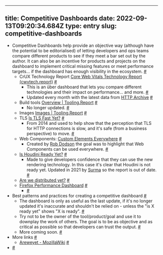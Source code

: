 
---
title: Competitive Dashboards 
date: 2022-09-13T09:20:34.684Z
type: entry
slug: competitive-dashboards
---
* Competitive Dashboards help provide an objective way (although have the potential to be editorialised) of letting developers and ops teams compare different products to see if they meet a bar set out by the author. It can also be an incentive for products and projects on the dashboard to implement critical missing features or meet performance targets... if the dashboard has enough visibility in the ecosystem. [#](#63204d4d-8079-434c-92f9-a13049fdf121)<a name="63204d4d-8079-434c-92f9-a13049fdf121"></a>
  * CrUX Technology Report [Core Web Vitals Technology Report (cwvtech.report)](https://datastudio.google.com/c/u/0/reporting/55bc8fad-44c2-4280-aa0b-5f3f0cd3d2be/page/M6ZPC) [#](#63204c03-e12d-47eb-a215-1a6ee7817b32)<a name="63204c03-e12d-47eb-a215-1a6ee7817b32"></a>
    * This is an über dashboard that lets you compare different technologies and their impact on performance... and more. [#](#63204e97-579d-4274-999c-1ec5d0845fb2)<a name="63204e97-579d-4274-999c-1ec5d0845fb2"></a>
    * Updated every month with the latest data from [HTTP Archive](../../entry/http-archive) [#](#63204ec6-4f41-453a-9e52-5b01478ec0cc)<a name="63204ec6-4f41-453a-9e52-5b01478ec0cc"></a>
  * Build tools [Overview | Tooling.Report](https://tooling.report) [#](#63204b63-79c8-45ad-9bbe-f42ac9cde7c8)<a name="63204b63-79c8-45ad-9bbe-f42ac9cde7c8"></a>
    * No longer updated. [#](#63204ec3-2367-4ea6-be30-caac1c9d9563)<a name="63204ec3-2367-4ea6-be30-caac1c9d9563"></a>
  * Images [Images | Tooling.Report](https://images.tooling.report) [#](#63204b73-f47b-4e6d-b88f-a7bc355e8a32)<a name="63204b73-f47b-4e6d-b88f-a7bc355e8a32"></a>
  * TLS [Is TLS Fast Yet?](https://istlsfastyet.com/) [#](#63204b7a-5952-44fe-a492-dacc3f01e603)<a name="63204b7a-5952-44fe-a492-dacc3f01e603"></a>
    * From 2014 and used to help show that the perception that TLS for HTTP connections is slow, and it's safe (from a business perspective) to move. [#](#63204de8-102b-4a45-a885-cea35490fb7f)<a name="63204de8-102b-4a45-a885-cea35490fb7f"></a>
  * Web Components: [Custom Elements Everywhere](https://custom-elements-everywhere.com/) [#](#63204d21-ddfb-41d1-a72b-d4cb455e93ff)<a name="63204d21-ddfb-41d1-a72b-d4cb455e93ff"></a>
    * Created by [Rob Dodson](../../entry/rob-dodson) the goal was to highlight that Web Components can be used everywhere. [#](#63205143-c059-4734-aa10-fdaa76c2ea30)<a name="63205143-c059-4734-aa10-fdaa76c2ea30"></a>
  * [Is Houdini Ready Yet?](https://ishoudinireadyyet.com/) [#](#63204e0c-31ce-4372-b482-f8519a1eb759)<a name="63204e0c-31ce-4372-b482-f8519a1eb759"></a>
    * Made to give developers confidence that they can use the new rendering technology. In this case it's clear that Houdini is not ready yet. Updated in 2021 by [Surma](../../entry/surma) so the report is out of date. [#](#63204e14-83f3-408b-8cec-a9ff72fe4097)<a name="63204e14-83f3-408b-8cec-a9ff72fe4097"></a>
  * [Are we distributed yet?](https://arewedistributedyet.com/) [#](#63205592-58ec-4418-b3a0-1b679a823c8a)<a name="63205592-58ec-4418-b3a0-1b679a823c8a"></a>
  * [Firefox Performance Dashboard](https://arewefastyet.com/win10/benchmarks/overview?numDays=60) [#](#632055bd-31be-452e-bbb3-78154ec65d8f)<a name="632055bd-31be-452e-bbb3-78154ec65d8f"></a>
    *  [#](#632055c4-dbe0-45da-bead-131b12e93d2a)<a name="632055c4-dbe0-45da-bead-131b12e93d2a"></a>
* Best patterns and practices for creating a competitive dashboard [#](#63204d41-0853-44ab-840d-6d2b837d9a73)<a name="63204d41-0853-44ab-840d-6d2b837d9a73"></a>
  * The dashboard is only as useful as the last update, if it's no longer updated it's inaccurate and shouldn't be relied on - unless the "is X ready yet" shows "X is ready". [#](#63204e53-2781-4212-86e9-84ba556c55bc)<a name="63204e53-2781-4212-86e9-84ba556c55bc"></a>
  * Try not to be the owner of the tool/product/goal and use it to downplay the work of others. The goal is to be as objective and as critical as possible so that developers can trust the output. [#](#632050ff-f767-4d98-9580-7ada7be3ca7b)<a name="632050ff-f767-4d98-9580-7ada7be3ca7b"></a>
  * More coming soon. [#](#63204da8-04ba-48e0-bc8e-f4a6ad93e8d0)<a name="63204da8-04ba-48e0-bc8e-f4a6ad93e8d0"></a>
* More links [#](#63204e0e-c563-46c6-81fc-aa8d8cba5281)<a name="63204e0e-c563-46c6-81fc-aa8d8cba5281"></a>
  * [Areweyet - MozillaWiki](https://wiki.mozilla.org/Areweyet) [#](#63205574-fd8e-4b9b-96cf-988418b764a4)<a name="63205574-fd8e-4b9b-96cf-988418b764a4"></a>
*  [#](#63205576-f59c-4aba-8d73-694021d6527a)<a name="63205576-f59c-4aba-8d73-694021d6527a"></a>

